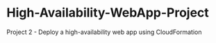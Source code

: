 # High-Availability-WebApp-Project
Project 2 - Deploy a high-availability web app using CloudFormation
